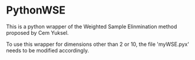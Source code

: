 # PythonWSE

This is a python wrapper of the Weighted Sample Elinmination method proposed by Cem Yuksel.

To use this wrapper for dimensions other than 2 or 10, the file 'myWSE.pyx' needs to be modified accordingly.


